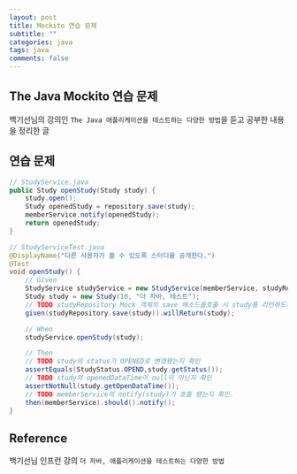 ```yaml
---
layout: post
title: Mockito 연습 문제
subtitle: ""
categories: java
tags: java
comments: false
---
```


## The Java Mockito 연습 문제

백기선님의 강의인 `The Java 애플리케이션을 테스트하는 다양한 방법`을 듣고 공부한 내용을 정리한 글

## 연습 문제

```java
// StudyService.java
public Study openStudy(Study study) {
    study.open();
    Study openedStudy = repository.save(study);
    memberService.notify(openedStudy);
    return openedStudy;
}
```
```java
// StudyServiceTest.java
@DisplayName("다른 사용자가 볼 수 있도록 스터디를 공개한다.")
@Test
void openStudy() {
    // Given
    StudyService studyService = new StudyService(memberService, studyRepository);
    Study study = new Study(10, "더 자바, 테스트");
    // TODO studyRepository Mock 객체의 save 메소드를호출 시 study를 리턴하도록 만들기.
    given(studyRepository.save(study)).willReturn(study);

    // When
    studyService.openStudy(study);

    // Then
    // TODO study의 status가 OPENED로 변경됐는지 확인
    assertEquals(StudyStatus.OPEND,study.getStatus());
    // TODO study의 openedDataTime이 null이 아닌지 확인
    assertNotNull(study.getOpenDataTime());
    // TODO memberService의 notify(study)가 호출 됐는지 확인.
    then(memberService).should().notify();
}
```

## Reference

백기선님 인프런 강의 `더 자바, 애플리케이션을 테스트하는 다양한 방법`